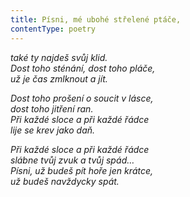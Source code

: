 ```yaml
---
title: Písni, mé ubohé střelené ptáče,
contentType: poetry
---
```


<section>

_také ty najdeš svůj klid.  
Dost toho sténání, dost toho pláče,  
už je čas zmlknout a jít._

</section>

<section>

_Dost toho prošení o soucit v lásce,  
dost toho jitření ran.  
Při každé sloce a při každé řádce  
lije se krev jako daň._

</section>

<section>

_Při každé sloce a při každé řádce  
slábne tvůj zvuk a tvůj spád…  
Písni, už budeš pít hoře jen krátce,  
už budeš navždycky spát._

</section>
